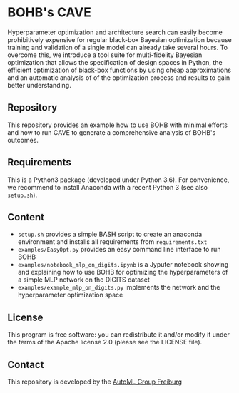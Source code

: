 # BOHB's CAVE

Hyperparameter optimization and architecture search can easily become prohibitively expensive for regular black-box Bayesian optimization because training and validation of a single model can already take several hours. To overcome this, we introduce a tool suite for multi-fidelity Bayesian optimization that allows the specification of design spaces in Python, the efficient optimization of black-box functions by using cheap approximations and an automatic analysis of of the optimization process and results to gain better understanding.

## Repository

This repository provides an example how to use BOHB with minimal efforts and how to run CAVE to generate a comprehensive analysis of BOHB's outcomes.

## Requirements

This is a Python3 package (developed under Python 3.6). 
For convenience, we recommend to install Anaconda with a recent Python 3 (see also `setup.sh`).

## Content

 * `setup.sh` provides a simple BASH script to create an anaconda environment and installs all requirements from `requirements.txt`
 * `examples/EasyOpt.py` provides an easy command line interface to run BOHB
 * `examples/notebook_mlp_on_digits.ipynb` is a Jyputer notebook showing and explaining how to use BOHB for optimizing the hyperparameters of a simple MLP network on the DIGITS dataset
 * `examples/example_mlp_on_digits.py` implements the network and the hyperparameter optimization space

## License

This program is free software: you can redistribute it and/or modify it under the terms of the Apache license 2.0 (please see the LICENSE file).

## Contact

This repository is developed by the [AutoML Group Freiburg](https://www.automl.org)
